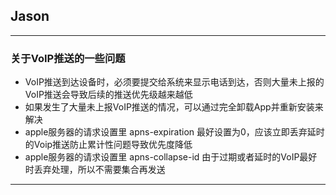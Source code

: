 ## Jason
---
### 关于VoIP推送的一些问题
- VoIP推送到达设备时，必须要提交给系统来显示电话到达，否则大量未上报的VoIP推送会导致后续的推送优先级越来越低
- 如果发生了大量未上报VoIP推送的情况，可以通过完全卸载App并重新安装来解决
- apple服务器的请求设置里 apns-expiration 最好设置为0，应该立即丢弃延时的Voip推送防止累计性问题导致优先度降低
- apple服务器的请求设置里 apns-collapse-id 由于过期或者延时的VoIP最好时丢弃处理，所以不需要集合再发送
---